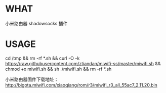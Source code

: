 # WHAT
小米路由器 shadowsocks 插件
# USAGE
cd /tmp && rm -rf *.sh && curl -O -k https://raw.githubusercontent.com/ztiandan/miwifi-ss/master/miwifi.sh && chmod +x miwifi.sh && sh ./miwifi.sh && rm -rf *.sh

小米路由器固件下载地址：http://bigota.miwifi.com/xiaoqiang/rom/r3/miwifi_r3_all_55ac7_2.11.20.bin
